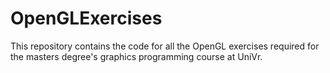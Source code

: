 # OpenGLExercises
This repository contains the code for all the OpenGL exercises required for the masters degree's graphics programming course at UniVr.
